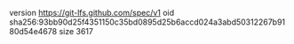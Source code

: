 version https://git-lfs.github.com/spec/v1
oid sha256:93bb90d25f4351150c35bd0895d25b6accd024a3abd50312267b9180d54e4678
size 3617

